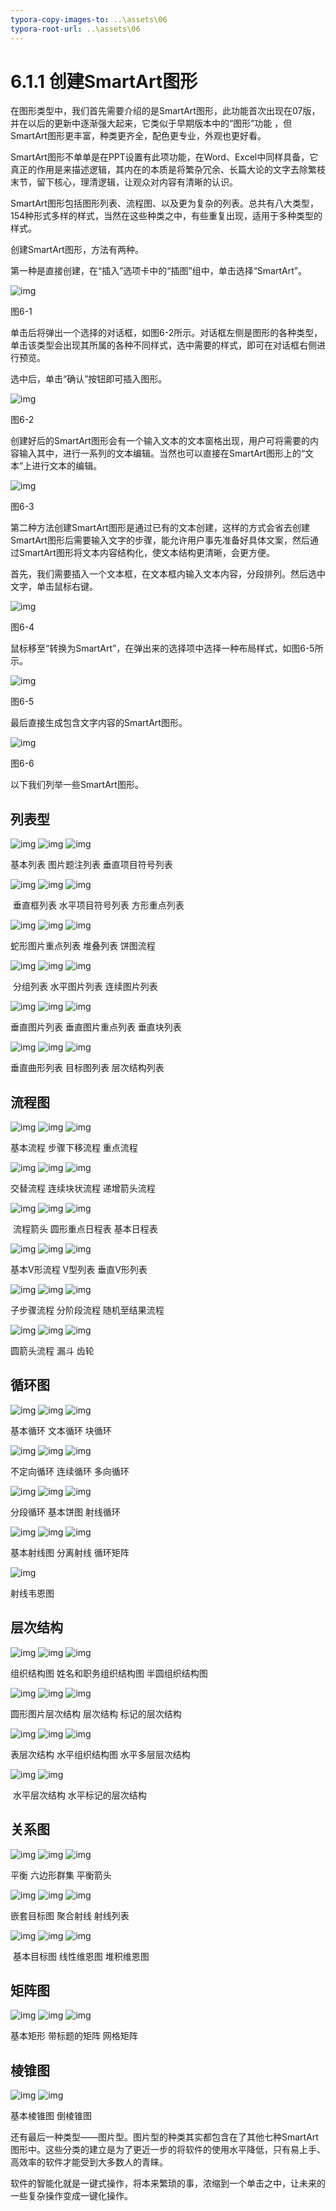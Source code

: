 ```yaml
---
typora-copy-images-to: ..\assets\06
typora-root-url: ..\assets\06
---
```


# 6.1.1  创建SmartArt图形

在图形类型中，我们首先需要介绍的是SmartArt图形，此功能首次出现在07版，并在以后的更新中逐渐强大起来，它类似于早期版本中的“图形”功能 ，但SmartArt图形更丰富，种类更齐全，配色更专业，外观也更好看。

SmartArt图形不单单是在PPT设置有此项功能，在Word、Excel中同样具备，它真正的作用是来描述逻辑，其内在的本质是将繁杂冗余、长篇大论的文字去除繁枝末节，留下核心，理清逻辑，让观众对内容有清晰的认识。

SmartArt图形包括图形列表、流程图、以及更为复杂的列表。总共有八大类型，154种形式多样的样式，当然在这些种类之中，有些重复出现，适用于多种类型的样式。

创建SmartArt图形，方法有两种。

第一种是直接创建，在“插入”选项卡中的“插图”组中，单击选择“SmartArt”。

![img](../../../.gitbook/assets/image001%20%2810%29.jpg)

图6-1

单击后将弹出一个选择的对话框，如图6-2所示。对话框左侧是图形的各种类型，单击该类型会出现其所属的各种不同样式，选中需要的样式，即可在对话框右侧进行预览。

选中后，单击“确认”按钮即可插入图形。

![img](../../../.gitbook/assets/image002%20%285%29.jpg)

图6-2

创建好后的SmartArt图形会有一个输入文本的文本窗格出现，用户可将需要的内容输入其中，进行一系列的文本编辑。当然也可以直接在SmartArt图形上的“文本”上进行文本的编辑。

![img](../../../.gitbook/assets/image003%20%285%29.jpg)

图6-3

第二种方法创建SmartArt图形是通过已有的文本创建，这样的方式会省去创建SmartArt图形后需要输入文字的步骤，能允许用户事先准备好具体文案，然后通过SmartArt图形将文本内容结构化，使文本结构更清晰，会更方便。

首先，我们需要插入一个文本框，在文本框内输入文本内容，分段排列。然后选中文字，单击鼠标右键。

![img](../../../.gitbook/assets/image004%20%282%29.png)

图6-4

鼠标移至“转换为SmartArt”，在弹出来的选择项中选择一种布局样式，如图6-5所示。

![img](../../../.gitbook/assets/image005%20%281%29.jpg)

图6-5

最后直接生成包含文字内容的SmartArt图形。

![img](../../../.gitbook/assets/image006%20%288%29.jpg)

图6-6

以下我们列举一些SmartArt图形。

## **列表型**

![img](../../../.gitbook/assets/image007%20%288%29.jpg) ![img](../../../.gitbook/assets/image008%20%288%29.jpg) ![img](../../../.gitbook/assets/image009%20%281%29.jpg)

基本列表 图片题注列表 垂直项目符号列表

![img](../../../.gitbook/assets/image010%20%284%29.jpg) ![img](../../../.gitbook/assets/image011%20%284%29.jpg) ![img](../../../.gitbook/assets/image012%20%281%29.jpg)

​ 垂直框列表 水平项目符号列表 方形重点列表

![img](../../../.gitbook/assets/image013.jpg) ![img](../../../.gitbook/assets/image014.jpg) ![img](../../../.gitbook/assets/image015.jpg)

蛇形图片重点列表 堆叠列表 饼图流程

![img](../../../.gitbook/assets/image016%20%285%29.jpg) ![img](../../../.gitbook/assets/image017%20%289%29.jpg) ![img](../../../.gitbook/assets/image018%20%289%29.jpg)

​ 分组列表 水平图片列表 连续图片列表

![img](../../../.gitbook/assets/image019%20%283%29.jpg) ![img](../../../.gitbook/assets/image020%20%289%29.jpg) ![img](../../../.gitbook/assets/image021%20%281%29.jpg)

垂直图片列表 垂直图片重点列表 垂直块列表

![img](../../../.gitbook/assets/image022%20%287%29.jpg) ![img](../../../.gitbook/assets/image023%20%289%29.jpg) ![img](../../../.gitbook/assets/image024%20%282%29.jpg)

垂直曲形列表 目标图列表 层次结构列表

## **流程图**

![img](../../../.gitbook/assets/image025%20%288%29.jpg) ![img](../../../.gitbook/assets/image026%20%2810%29.jpg) ![img](../../../.gitbook/assets/image027%20%284%29.jpg)

基本流程 步骤下移流程 重点流程

![img](../../../.gitbook/assets/image028%20%287%29.jpg) ![img](../../../.gitbook/assets/image029%20%2813%29.jpg) ![img](../../../.gitbook/assets/image030%20%286%29.jpg)

交替流程 连续块状流程 递增箭头流程

![img](../../../.gitbook/assets/image031%20%281%29.jpg) ![img](../../../.gitbook/assets/image032%20%288%29.jpg) ![img](../../../.gitbook/assets/image033%20%2813%29.jpg)

​ 流程箭头 圆形重点日程表 基本日程表

![img](../../../.gitbook/assets/image034%20%288%29.jpg) ![img](../../../.gitbook/assets/image035%20%289%29.jpg) ![img](../../../.gitbook/assets/image036%20%2811%29.jpg)

基本V形流程 V型列表 垂直V形列表

![img](../../../.gitbook/assets/image037%20%2811%29.jpg) ![img](../../../.gitbook/assets/image038%20%288%29.jpg) ![img](../../../.gitbook/assets/image039%20%2812%29.jpg)

子步骤流程 分阶段流程 随机至结果流程

![img](../../../.gitbook/assets/image040%20%2811%29.jpg) ![img](../../../.gitbook/assets/image041%20%2812%29.jpg) ![img](../../../.gitbook/assets/image042%20%284%29.jpg)

圆箭头流程 漏斗 齿轮

## **循环图**

![img](../../../.gitbook/assets/image043%20%288%29.jpg) ![img](../../../.gitbook/assets/image044%20%2810%29.jpg) ![img](../../../.gitbook/assets/image045%20%283%29.jpg)

基本循环 文本循环 块循环

![img](../../../.gitbook/assets/image046%20%286%29.jpg) ![img](../../../.gitbook/assets/image047%20%287%29.jpg) ![img](../../../.gitbook/assets/image048%20%284%29.jpg)

不定向循环 连续循环 多向循环

![img](../../../.gitbook/assets/image049%20%288%29.jpg) ![img](../../../.gitbook/assets/image050%20%283%29.jpg) ![img](../../../.gitbook/assets/image051.jpg)

分段循环 基本饼图 射线循环

![img](../../../.gitbook/assets/image052%20%281%29.jpg) ![img](../../../.gitbook/assets/image053%20%286%29.jpg) ![img](../../../.gitbook/assets/image054%20%286%29.jpg)

基本射线图 分离射线 循环矩阵

![img](../../../.gitbook/assets/image055%20%281%29.jpg)

射线韦恩图

## **层次结构**

![img](../../../.gitbook/assets/image056%20%283%29.jpg) ![img](../../../.gitbook/assets/image057%20%282%29.jpg) ![img](../../../.gitbook/assets/image058%20%287%29.jpg)

组织结构图 姓名和职务组织结构图 半圆组织结构图

![img](../../../.gitbook/assets/image059%20%281%29.jpg) ![img](../../../.gitbook/assets/image060.jpg) ![img](../../../.gitbook/assets/image061%20%281%29.jpg)

圆形图片层次结构 层次结构 标记的层次结构

![img](../../../.gitbook/assets/image062%20%282%29.jpg) ![img](../../../.gitbook/assets/image063%20%282%29.jpg) ![img](../../../.gitbook/assets/image064%20%286%29.jpg)

表层次结构 水平组织结构图 水平多层层次结构

![img](../../../.gitbook/assets/image065%20%287%29.jpg) ![img](../../../.gitbook/assets/image066%20%281%29.jpg)

​ 水平层次结构 水平标记的层次结构

## **关系图**

![img](../../../.gitbook/assets/image067%20%281%29.jpg) ![img](../../../.gitbook/assets/image068%20%282%29.jpg) ![img](../../../.gitbook/assets/image069%20%284%29.jpg)

平衡 六边形群集 平衡箭头

![img](../../../.gitbook/assets/image070%20%284%29.jpg) ![img](../../../.gitbook/assets/image071%20%286%29.jpg) ![img](../../../.gitbook/assets/image072%20%286%29.jpg)

嵌套目标图 聚合射线 射线列表

![img](../../../.gitbook/assets/image073%20%284%29.jpg) ![img](../../../.gitbook/assets/image074%20%281%29.jpg) ![img](../../../.gitbook/assets/image075%20%283%29.jpg)

​ 基本目标图 线性维恩图 堆积维恩图

## **矩阵图**

![img](../../../.gitbook/assets/image076%20%282%29.jpg) ![img](../../../.gitbook/assets/image077%20%285%29.jpg) ![img](../../../.gitbook/assets/image078%20%282%29.jpg)

基本矩形 带标题的矩阵 网格矩阵

## **棱锥图**

![img](../../../.gitbook/assets/image079%20%285%29.jpg) ![img](../../../.gitbook/assets/image080%20%282%29.jpg)

基本棱锥图 倒棱锥图

还有最后一种类型——图片型。图片型的种类其实都包含在了其他七种SmartArt图形中。这些分类的建立是为了更近一步的将软件的使用水平降低，只有易上手、高效率的软件才能受到大多数人的青睐。

软件的智能化就是一键式操作，将本来繁琐的事，浓缩到一个单击之中，让未来的一些复杂操作变成一键化操作。

